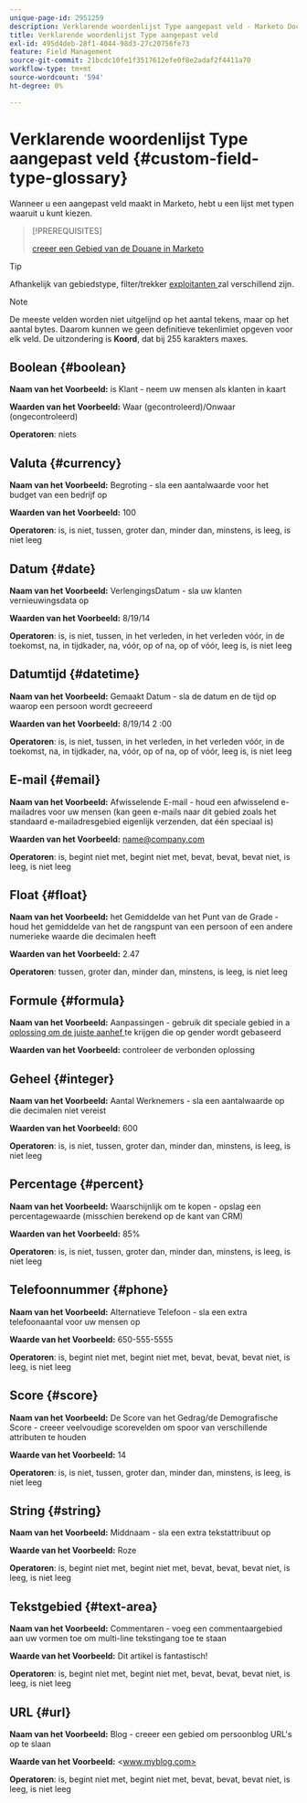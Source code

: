 ```yaml
---
unique-page-id: 2951259
description: Verklarende woordenlijst Type aangepast veld - Marketo Docs - Productdocumentatie
title: Verklarende woordenlijst Type aangepast veld
exl-id: 495d4deb-28f1-4044-98d3-27c20756fe73
feature: Field Management
source-git-commit: 21bcdc10fe1f3517612efe0f8e2adaf2f4411a70
workflow-type: tm+mt
source-wordcount: '594'
ht-degree: 0%

---
```


# Verklarende woordenlijst Type aangepast veld {#custom-field-type-glossary}

Wanneer u een aangepast veld maakt in Marketo, hebt u een lijst met typen waaruit u kunt kiezen.

>[!PREREQUISITES]
>
>[ creeer een Gebied van de Douane in Marketo ](/help/marketo/product-docs/administration/field-management/create-a-custom-field-in-marketo.md)

>[!TIP]
>
>Afhankelijk van gebiedstype, filter/trekker [ exploitanten ](/help/marketo/product-docs/core-marketo-concepts/smart-lists-and-static-lists/creating-a-smart-list/smart-list-filter-operators-glossary.md) zal verschillend zijn.

>[!NOTE]
>
>De meeste velden worden niet uitgelijnd op het aantal tekens, maar op het aantal bytes. Daarom kunnen we geen definitieve tekenlimiet opgeven voor elk veld. De uitzondering is **Koord**, dat bij 255 karakters maxes.

## Boolean {#boolean}

**Naam van het Voorbeeld:** is Klant - neem uw mensen als klanten in kaart

**Waarden van het Voorbeeld:** Waar (gecontroleerd)/Onwaar (ongecontroleerd)

**Operatoren**: niets

## Valuta {#currency}

**Naam van het Voorbeeld:** Begroting - sla een aantalwaarde voor het budget van een bedrijf op

**Waarden van het Voorbeeld:** 100

**Operatoren**: is, is niet, tussen, groter dan, minder dan, minstens, is leeg, is niet leeg

## Datum {#date}

**Naam van het Voorbeeld:** VerlengingsDatum - sla uw klanten vernieuwingsdata op

**Waarden van het Voorbeeld:** 8/19/14

**Operatoren**: is, is niet, tussen, in het verleden, in het verleden vóór, in de toekomst, na, in tijdkader, na, vóór, op of na, op of vóór, leeg is, is niet leeg

## Datumtijd {#datetime}

**Naam van het Voorbeeld:** Gemaakt Datum - sla de datum en de tijd op waarop een persoon wordt gecreeerd

**Waarden van het Voorbeeld:** 8/19/14 2 :00

**Operatoren**: is, is niet, tussen, in het verleden, in het verleden vóór, in de toekomst, na, in tijdkader, na, vóór, op of na, op of vóór, leeg is, is niet leeg

## E-mail {#email}

**Naam van het Voorbeeld:** Afwisselende E-mail - houd een afwisselend e-mailadres voor uw mensen (kan geen e-mails naar dit gebied zoals het standaard e-mailadresgebied eigenlijk verzenden, dat één speciaal is)

**Waarden van het Voorbeeld:** <name@company.com>

**Operatoren**: is, begint niet met, begint niet met, bevat, bevat, bevat niet, is leeg, is niet leeg

## Float {#float}

**Naam van het Voorbeeld:** het Gemiddelde van het Punt van de Grade - houd het gemiddelde van het de rangspunt van een persoon of een andere numerieke waarde die decimalen heeft

**Waarden van het Voorbeeld:** 2.47

**Operatoren**: tussen, groter dan, minder dan, minstens, is leeg, is niet leeg

## Formule {#formula}

**Naam van het Voorbeeld:** Aanpassingen - gebruik dit speciale gebied in a [ oplossing om de juiste aanhef ](/help/marketo/product-docs/administration/field-management/create-and-use-a-concatenated-string-formula-field.md) te krijgen die op gender wordt gebaseerd

**Waarden van het Voorbeeld:** controleer de verbonden oplossing

## Geheel {#integer}

**Naam van het Voorbeeld:** Aantal Werknemers - sla een aantalwaarde op die decimalen niet vereist

**Waarden van het Voorbeeld:** 600

**Operatoren**: is, is niet, tussen, groter dan, minder dan, minstens, is leeg, is niet leeg

## Percentage {#percent}

**Naam van het Voorbeeld:** Waarschijnlijk om te kopen - opslag een percentagewaarde (misschien berekend op de kant van CRM)

**Waarden van het Voorbeeld:** 85%

**Operatoren**: is, is niet, tussen, groter dan, minder dan, minstens, is leeg, is niet leeg

## Telefoonnummer {#phone}

**Naam van het Voorbeeld:** Alternatieve Telefoon - sla een extra telefoonaantal voor uw mensen op

**Waarde van het Voorbeeld:** 650-555-5555

**Operatoren**: is, begint niet met, begint niet met, bevat, bevat, bevat niet, is leeg, is niet leeg

## Score {#score}

**Naam van het Voorbeeld:** De Score van het Gedrag/de Demografische Score - creeer veelvoudige scorevelden om spoor van verschillende attributen te houden

**Waarde van het Voorbeeld:** 14

**Operatoren**: is, is niet, tussen, groter dan, minder dan, minstens, is leeg, is niet leeg

## String {#string}

**Naam van het Voorbeeld:** Middnaam - sla een extra tekstattribuut op

**Waarde van het Voorbeeld:** Roze

**Operatoren**: is, begint niet met, begint niet met, bevat, bevat, bevat niet, is leeg, is niet leeg

## Tekstgebied {#text-area}

**Naam van het Voorbeeld:** Commentaren - voeg een commentaargebied aan uw vormen toe om multi-line tekstingang toe te staan

**Waarde van het Voorbeeld:** Dit artikel is fantastisch!

**Operatoren**: is, begint niet met, begint niet met, bevat, bevat, bevat niet, is leeg, is niet leeg

## URL {#url}

**Naam van het Voorbeeld:** Blog - creeer een gebied om persoonblog URL&#39;s op te slaan

**Waarde van het Voorbeeld:** &lt;www.myblog.com>

**Operatoren**: is, begint niet met, begint niet met, bevat, bevat, bevat niet, is leeg, is niet leeg
